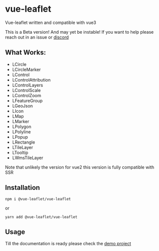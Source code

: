 # vue-leaflet

Vue-leaflet written and compatible with vue3

This is a Beta version! And may yet be instable! If you want to help please reach out in an issue or [discord](https://discord.gg/uVZAfUf)

## What Works:

- LCircle
- LCircleMarker
- LControl
- LControlAttribution
- LControlLayers
- LControlScale
- LControlZoom
- LFeatureGroup
- LGeoJson
- LIcon
- LMap
- LMarker
- LPolygon
- LPolyline
- LPopup
- LRectangle
- LTileLayer
- LTooltip
- LWmsTileLayer

Note that unlikely the version for vue2 this version is fully compatible with SSR

## Installation

`npm i @vue-leaflet/vue-leaflet`

or

`yarn add @vue-leaflet/vue-leaflet`

## Usage

Till the documentation is ready please check the [demo project](https://github.com/vue-leaflet/vue3-demo-project/blob/master/src/App.vue)
